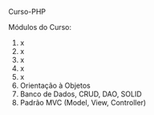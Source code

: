 Curso-PHP

Módulos do Curso:
1. x
2. x
3. x
4. x
5. x
6. Orientação à Objetos
7. Banco de Dados, CRUD, DAO, SOLID
8. Padrão MVC (Model, View, Controller)
